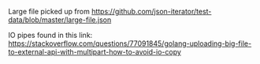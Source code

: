 Large file picked up from https://github.com/json-iterator/test-data/blob/master/large-file.json

IO pipes found in this link: https://stackoverflow.com/questions/77091845/golang-uploading-big-file-to-external-api-with-multipart-how-to-avoid-io-copy

